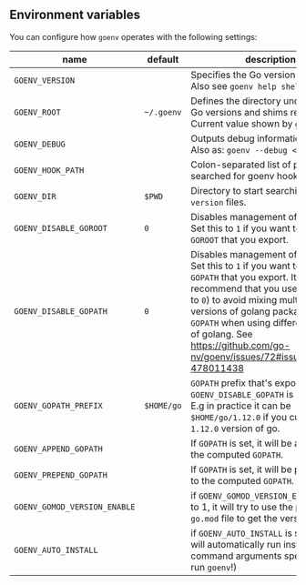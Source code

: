 ## Environment variables

You can configure how `goenv` operates with the following settings:

name | default | description
-----|---------|------------
`GOENV_VERSION` | | Specifies the Go version to be used.<br>Also see `goenv help shell`.
`GOENV_ROOT` | `~/.goenv` | Defines the directory under which Go versions and shims reside.<br> Current value shown by `goenv root`.
`GOENV_DEBUG` | | Outputs debug information.<br>Also as: `goenv --debug <subcommand>`
`GOENV_HOOK_PATH` | | Colon-separated list of paths searched for goenv hooks.
`GOENV_DIR` | `$PWD` | Directory to start searching for `.go-version` files.
`GOENV_DISABLE_GOROOT` | `0` | Disables management of `GOROOT`.<br> Set this to `1` if you want to use a `GOROOT` that you export.
`GOENV_DISABLE_GOPATH` | `0` | Disables management of `GOPATH`.<br> Set this to `1`  if you want to use a `GOPATH` that you export. It's recommend that you use this (as set to `0`) to avoid mixing multiple versions of golang packages at `GOPATH` when using different versions of golang. See https://github.com/go-nv/goenv/issues/72#issuecomment-478011438
`GOENV_GOPATH_PREFIX` | `$HOME/go` | `GOPATH` prefix that's exported when `GOENV_DISABLE_GOPATH` is not `1`.<br> E.g in practice it can be `$HOME/go/1.12.0` if you currently use `1.12.0` version of go.
`GOENV_APPEND_GOPATH` | | If `GOPATH` is set, it will be appended to the computed `GOPATH`.
`GOENV_PREPEND_GOPATH` | | If `GOPATH` is set, it will be prepended to the computed `GOPATH`.
`GOENV_GOMOD_VERSION_ENABLE` | | if `GOENV_GOMOD_VERSION_ENABLE` is set to 1, it will try to use the project's `go.mod` file to get the version.
`GOENV_AUTO_INSTALL` | | if `GOENV_AUTO_INSTALL` is set to 1, it will automatically run install if no command arguments specified (just run `goenv`!)